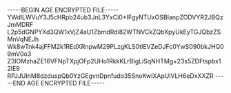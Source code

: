 -----BEGIN AGE ENCRYPTED FILE-----
YWdlLWVuY3J5cHRpb24ub3JnL3YxCi0+IFgyNTUxOSBIanpZODVYR2JBQzJmMDRF
L2p5dGNPYXd3QW1xVjZ4aU1ZbmdRdi82WTNVCkZQbXpyUkEyTGJQbzZSMnVqNEJh
Wk8wTnk4ajFFM2k1REdXRnpwM29PLzgKLS0tIEVZeDJFc0YwS090bkJHQ09mV0o3
Z3lOMzhaZE16VFNpTXpjOFp2UHo1RkkKLrBIgLiSqNHTMg+23s5ZDFtspbx12lE9
RPJJUInM8dzduspQb0YzGEgvnDpnfudo35SnoKwIXApUiVLH6eDxXXZR
-----END AGE ENCRYPTED FILE-----
